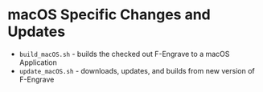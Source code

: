 # macOS Specific Changes and Updates

* `build_macOS.sh` - builds the checked out F-Engrave to a macOS Application
* `update_macOS.sh` - downloads, updates, and builds from new version of F-Engrave